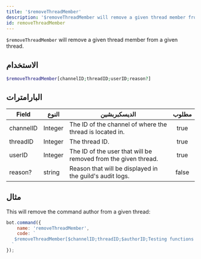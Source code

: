 ```yaml
---
title: '$removeThreadMember'
description: '$removeThreadMember will remove a given thread member from a given thread.'
id: removeThreadMember
---
```


`$removeThreadMember` will remove a given thread member from a given thread.

## الاستخدام

```php
$removeThreadMember[channelID;threadID;userID;reason?]
```

## البارامترات

| Field     | النوع   | الديسكبربشين                                                   | مطلوب |
| --------- | ------- | -------------------------------------------------------------- |:-----:|
| channelID | Integer | The ID of the channel of where the thread is located in.       | true  |
| threadID  | Integer | The thread ID.                                                 | true  |
| userID    | Integer | The ID of the user that will be removed from the given thread. | true  |
| reason?   | string  | Reason that will be displayed in the guild's audit logs.       | false |

## مثال

This will remove the command author from a given thread:

```javascript
bot.command({
    name: 'removeThreadMember',
    code: `
   $removeThreadMember[$channelID;threadID;$authorID;Testing functions!]
  `
});
```